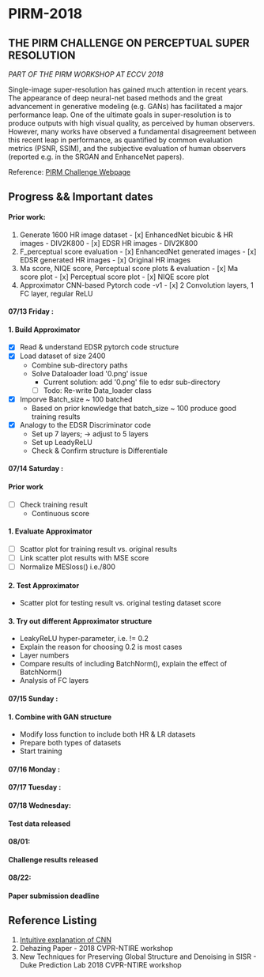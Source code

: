 # PIRM-2018

## THE PIRM CHALLENGE ON PERCEPTUAL SUPER RESOLUTION

*PART OF THE PIRM WORKSHOP AT ECCV 2018* 

Single-image super-resolution has gained much attention in recent years. The appearance of deep neural-net based methods and the great advancement in generative modeling (e.g. GANs) has facilitated a major performance leap. One of the ultimate goals in super-resolution is to produce outputs with high visual quality, as perceived by human observers. However, many works have observed a fundamental disagreement between this recent leap in performance, as quantified by common evaluation metrics (PSNR, SSIM), and the subjective evaluation of human observers (reported e.g. in the SRGAN and EnhanceNet papers).

Reference:
[PIRM Challenge Webpage](https://www.pirm2018.org/PIRM-SR.html)



## Progress && Important dates

#### Prior work: 
  1. Generate 1600 HR image dataset 
    - [x] EnhancedNet bicubic & HR images - DIV2K800 
    - [x] EDSR HR images - DIV2K800
  2. F_perceptual score evaluation 
    - [x] EnhancedNet generated images
    - [x] EDSR generated HR images 
    - [x] Original HR images 
  3. Ma score, NIQE score, Perceptual score plots & evaluation 
    - [x] Ma score plot
    - [x] Perceptual score plot 
    - [x] NIQE score plot
  4. Approximator CNN-based Pytorch code -v1
    - [x] 2 Convolution layers, 1 FC layer, regular ReLU 
  
  
#### 07/13 Friday : 
#### 1. Build Approximator 
  - [x] Read & understand EDSR pytorch code structure
  - [x] Load dataset of size 2400
    - Combine sub-directory paths 
    - Solve Dataloader load '0.png' issue 
      - Current solution: add '0.png' file to edsr sub-directory
      - [ ] Todo: Re-write Data_loader class
  - [x] Imporve Batch_size ~ 100 batched 
    -  Based on prior knowledge that batch_size ~ 100 produce good training results 
  - [x] Analogy to the EDSR Discriminator code 
    - Set up 7 layers; -> adjust to 5 layers 
    - Set up LeadyReLU 
    - Check & Confirm structure is Differentiale 

  
#### 07/14 Saturday : 
#### Prior work 
  - [ ] Check training result 
    - Continuous score 
  
#### 1. Evaluate Approximator
  - [ ] Scattor plot for training result vs. original results 
  - [ ] Link scatter plot results with MSE score 
  - [ ] Normalize MESloss() i.e./800
  
#### 2. Test Approximator
  - Scatter plot for testing result vs. original testing dataset score 

#### 3. Try out different Approximator structure 
  - LeakyReLU hyper-parameter, i.e. != 0.2
  - Explain the reason for choosing 0.2 is most cases
  - Layer numbers
  - Compare results of including BatchNorm(), explain the effect of BatchNorm()
  - Analysis of FC layers 

#### 07/15 Sunday : 
#### 1. Combine with GAN structure 
  - Modify loss function to include both HR & LR datasets
  - Prepare both types of datasets
  - Start training 


#### 07/16 Monday : 


#### 07/17 Tuesday : 


#### 07/18 Wednesday: 
#### Test data released 


#### 08/01: 
#### Challenge results released 


#### 08/22: 
#### Paper submission deadline 


## Reference Listing
1. [Intuitive explanation of CNN](https://ujjwalkarn.me/2016/08/11/intuitive-explanation-convnets/) 
2. Dehazing Paper - 2018 CVPR-NTIRE workshop 
3. New Techniques for Preserving Global Structure and Denoising in SISR - Duke Prediction Lab 2018 CVPR-NTIRE workshop 
